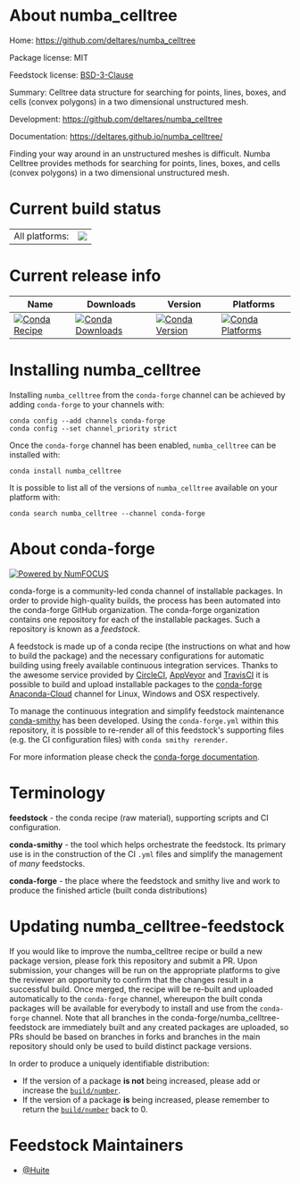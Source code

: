 About numba_celltree
====================

Home: https://github.com/deltares/numba_celltree

Package license: MIT

Feedstock license: [BSD-3-Clause](https://github.com/conda-forge/numba_celltree-feedstock/blob/master/LICENSE.txt)

Summary: Celltree data structure for searching for points, lines, boxes, and cells
(convex polygons) in a two dimensional unstructured mesh.


Development: https://github.com/deltares/numba_celltree

Documentation: https://deltares.github.io/numba_celltree/

Finding your way around in an unstructured meshes is difficult. Numba Celltree
provides methods for searching for points, lines, boxes, and cells (convex
polygons) in a two dimensional unstructured mesh.


Current build status
====================


<table><tr><td>All platforms:</td>
    <td>
      <a href="https://dev.azure.com/conda-forge/feedstock-builds/_build/latest?definitionId=14871&branchName=master">
        <img src="https://dev.azure.com/conda-forge/feedstock-builds/_apis/build/status/numba_celltree-feedstock?branchName=master">
      </a>
    </td>
  </tr>
</table>

Current release info
====================

| Name | Downloads | Version | Platforms |
| --- | --- | --- | --- |
| [![Conda Recipe](https://img.shields.io/badge/recipe-numba_celltree-green.svg)](https://anaconda.org/conda-forge/numba_celltree) | [![Conda Downloads](https://img.shields.io/conda/dn/conda-forge/numba_celltree.svg)](https://anaconda.org/conda-forge/numba_celltree) | [![Conda Version](https://img.shields.io/conda/vn/conda-forge/numba_celltree.svg)](https://anaconda.org/conda-forge/numba_celltree) | [![Conda Platforms](https://img.shields.io/conda/pn/conda-forge/numba_celltree.svg)](https://anaconda.org/conda-forge/numba_celltree) |

Installing numba_celltree
=========================

Installing `numba_celltree` from the `conda-forge` channel can be achieved by adding `conda-forge` to your channels with:

```
conda config --add channels conda-forge
conda config --set channel_priority strict
```

Once the `conda-forge` channel has been enabled, `numba_celltree` can be installed with:

```
conda install numba_celltree
```

It is possible to list all of the versions of `numba_celltree` available on your platform with:

```
conda search numba_celltree --channel conda-forge
```


About conda-forge
=================

[![Powered by
NumFOCUS](https://img.shields.io/badge/powered%20by-NumFOCUS-orange.svg?style=flat&colorA=E1523D&colorB=007D8A)](https://numfocus.org)

conda-forge is a community-led conda channel of installable packages.
In order to provide high-quality builds, the process has been automated into the
conda-forge GitHub organization. The conda-forge organization contains one repository
for each of the installable packages. Such a repository is known as a *feedstock*.

A feedstock is made up of a conda recipe (the instructions on what and how to build
the package) and the necessary configurations for automatic building using freely
available continuous integration services. Thanks to the awesome service provided by
[CircleCI](https://circleci.com/), [AppVeyor](https://www.appveyor.com/)
and [TravisCI](https://travis-ci.com/) it is possible to build and upload installable
packages to the [conda-forge](https://anaconda.org/conda-forge)
[Anaconda-Cloud](https://anaconda.org/) channel for Linux, Windows and OSX respectively.

To manage the continuous integration and simplify feedstock maintenance
[conda-smithy](https://github.com/conda-forge/conda-smithy) has been developed.
Using the ``conda-forge.yml`` within this repository, it is possible to re-render all of
this feedstock's supporting files (e.g. the CI configuration files) with ``conda smithy rerender``.

For more information please check the [conda-forge documentation](https://conda-forge.org/docs/).

Terminology
===========

**feedstock** - the conda recipe (raw material), supporting scripts and CI configuration.

**conda-smithy** - the tool which helps orchestrate the feedstock.
                   Its primary use is in the construction of the CI ``.yml`` files
                   and simplify the management of *many* feedstocks.

**conda-forge** - the place where the feedstock and smithy live and work to
                  produce the finished article (built conda distributions)


Updating numba_celltree-feedstock
=================================

If you would like to improve the numba_celltree recipe or build a new
package version, please fork this repository and submit a PR. Upon submission,
your changes will be run on the appropriate platforms to give the reviewer an
opportunity to confirm that the changes result in a successful build. Once
merged, the recipe will be re-built and uploaded automatically to the
`conda-forge` channel, whereupon the built conda packages will be available for
everybody to install and use from the `conda-forge` channel.
Note that all branches in the conda-forge/numba_celltree-feedstock are
immediately built and any created packages are uploaded, so PRs should be based
on branches in forks and branches in the main repository should only be used to
build distinct package versions.

In order to produce a uniquely identifiable distribution:
 * If the version of a package **is not** being increased, please add or increase
   the [``build/number``](https://docs.conda.io/projects/conda-build/en/latest/resources/define-metadata.html#build-number-and-string).
 * If the version of a package **is** being increased, please remember to return
   the [``build/number``](https://docs.conda.io/projects/conda-build/en/latest/resources/define-metadata.html#build-number-and-string)
   back to 0.

Feedstock Maintainers
=====================

* [@Huite](https://github.com/Huite/)

